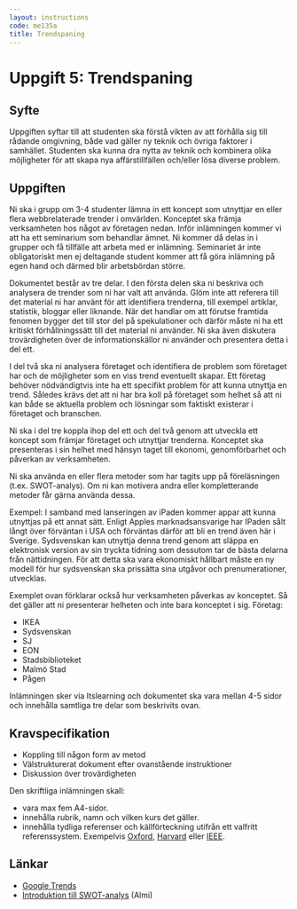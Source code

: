 ```yaml
---
layout: instructions
code: me135a
title: Trendspaning
---
```


# Uppgift 5: Trendspaning

## Syfte

Uppgiften syftar till att studenten ska förstå vikten av att förhålla sig till rådande omgivning, både vad gäller ny teknik och övriga faktorer i samhället. Studenten ska kunna dra nytta av teknik och kombinera olika möjligheter för att skapa nya affärstillfällen och/eller lösa diverse problem.

## Uppgiften

Ni ska i grupp om 3-4 studenter lämna in ett koncept som utnyttjar en eller flera webbrelaterade trender i omvärlden. Konceptet ska främja verksamheten hos något av företagen nedan. Inför inlämningen kommer vi att ha ett seminarium som behandlar ämnet. Ni kommer då delas in i grupper och få tillfälle att arbeta med er inlämning. Seminariet är inte obligatoriskt men ej deltagande student kommer att få göra inlämning på egen hand och därmed blir arbetsbördan större.

Dokumentet består av tre delar. I den första delen ska ni beskriva och analysera de trender som ni har valt att använda. Glöm inte att referera till det material ni har använt för att identifiera trenderna, till exempel artiklar, statistik, bloggar eller liknande. När det handlar om att förutse framtida fenomen bygger det till stor del på spekulationer och därför måste ni ha ett kritiskt förhållningssätt till det material ni använder. Ni ska även diskutera trovärdigheten över de informationskällor ni använder och presentera detta i del ett.

I del två ska ni analysera företaget och identifiera de problem som företaget har och de möjligheter som en viss trend eventuellt skapar. Ett företag behöver nödvändigtvis inte ha ett specifikt problem för att kunna utnyttja en trend. Således krävs det att ni har bra koll på företaget som helhet så att ni kan både se aktuella problem och lösningar som faktiskt
existerar i företaget och branschen.

Ni ska i del tre koppla ihop del ett och del två genom att utveckla ett koncept som främjar företaget och utnyttjar trenderna. Konceptet ska presenteras i sin helhet med hänsyn taget till ekonomi, genomförbarhet och påverkan av verksamheten.

Ni ska använda en eller flera metoder som har tagits upp på föreläsningen (t.ex. SWOT-analys). Om ni kan motivera andra eller kompletterande metoder får gärna använda dessa.

Exempel: I samband med lanseringen av iPaden kommer appar att kunna utnyttjas på ett annat sätt. Enligt Apples marknadsansvarige har IPaden sålt långt över förväntan i USA och förväntas därför att bli en trend även här i Sverige. Sydsvenskan kan utnyttja denna trend genom att släppa en elektronisk version av sin tryckta tidning som dessutom tar de bästa delarna från nättidningen. För att detta ska vara ekonomiskt hållbart måste en ny modell för hur sydsvenskan ska prissätta sina utgåvor och prenumerationer, utvecklas.

Exemplet ovan förklarar också hur verksamheten påverkas av konceptet. Så det gäller att ni presenterar helheten och inte bara konceptet i sig. Företag:

* IKEA
* Sydsvenskan
* SJ
* EON
* Stadsbiblioteket
* Malmö Stad
* Pågen

Inlämningen sker via Itslearning och dokumentet ska vara mellan 4-5 sidor och innehålla samtliga tre delar som beskrivits ovan.

## Kravspecifikation

* Koppling till någon form av metod
* Välstrukturerat dokument efter ovanstående instruktioner
* Diskussion över trovärdigheten

Den skriftliga inlämningen skall:

* vara max fem A4-sidor.
* innehålla rubrik, namn och vilken kurs det gäller.
* innehålla tydliga referenser och källförteckning utifrån ett valfritt referenssystem. Exempelvis [Oxford][oxford], [Harvard][harvard] eller [IEEE][ieee].

## Länkar

* [Google Trends][google trends]
* [Introduktion till SWOT-analys][swot] (Almi)

[google trends]: http://www.google.com/trends/ "Google Trends"
[swot]: http://www.almi.se/Kunskapsbank/Information-och-fakta/SWOT-analys/ "SWOT analys"
[ieee]: http://www.ieee.org/documents/ieeecitationref.pdf
[oxford]: http://www.ub.umu.se/skriva/skriva-referenser/referenser-oxford
[harvard]: http://www.ub.umu.se/skriva/skriva-referenser/referenser-harvard
